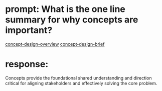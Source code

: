 # prompt: What is the one line summary for why concepts are important?

[concept-design-overview](../background/concept-design-overview.md)
[concept-design-brief](../background/concept-design-brief.md)

# response:

Concepts provide the foundational shared understanding and direction critical for aligning stakeholders and effectively solving the core problem.
